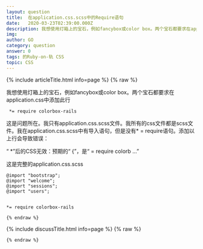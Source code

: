 ```yaml
---
layout: question
title:  在application.css.scss中的Require语句
date:   2020-03-23T02:39:00.000Z
description: 我想使用灯箱上的宝石，例如fancybox或color box。两个宝石都要求在application.css中添加此行 \*= require col...
img: 
author: GO
category: question
answer: 0
tags: 的Ruby-on-轨 CSS
topic: CSS
---
```

<div class="article-root">
  <div class="article">
    {% include articleTitle.html info=page %}
    {% raw %}
    <div class="article-content"><p><font style="vertical-align: inherit;"><font style="vertical-align: inherit;">我想使用灯箱上的宝石，例如fancybox或color box。</font><font style="vertical-align: inherit;">两个宝石都要求在application.css中添加此行</font></font></p>

<pre><code> *= require colorbox-rails
</code></pre>

<p><font style="vertical-align: inherit;"><font style="vertical-align: inherit;">这是问题所在。</font><font style="vertical-align: inherit;">我只有application.css.scss文件。</font><font style="vertical-align: inherit;">我所有的css文件都是scss文件。</font><font style="vertical-align: inherit;">我在application.css.scss中有导入语句，但是没有* = require语句。</font><font style="vertical-align: inherit;">添加以上行会导致错误：</font></font></p>

<p><font style="vertical-align: inherit;"><font style="vertical-align: inherit;">“ *”后的CSS无效：预期的“ {”，是“ = require colorb ...”</font></font></p>

<p><font style="vertical-align: inherit;"><font style="vertical-align: inherit;">这是完整的application.css.scss</font></font></p>

<pre><code>@import "bootstrap";<font></font>
@import "welcome";<font></font>
@import "sessions";<font></font>
@import "users";<font></font>
<font></font>
<font></font>
*= require colorbox-rails<font></font>
</code></pre></div>
    {% endraw %}
  </div>

  <div class="discuss-wrapper">
    {% include discussTitle.html info=page %}
    {% raw %}
    
    {% endraw %}
  </div>
<div>
